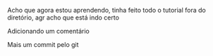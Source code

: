 Acho que agora estou aprendendo, tinha feito todo o tutorial fora do diretório, agr acho que está indo certo

Adicionando um comentário

Mais um commit pelo git
